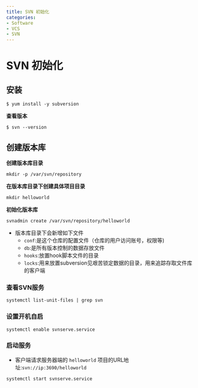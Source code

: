 ```yaml
---
title: SVN 初始化
categories:
- Software
- VCS
- SVN
---
```

# SVN 初始化

## 安装

```shell
$ yum install -y subversion
```

**查看版本**

```shell
$ svn --version
```

## 创建版本库

**创建版本库目录**

```
mkdir -p /var/svn/repository
```

**在版本库目录下创建具体项目目录**

```shell
mkdir helloworld
```

**初始化版本库**

```shell
svnadmin create /var/svn/repository/helloworld
```

- 版本库目录下会新增如下文件
  - `conf`:是这个仓库的配置文件（仓库的用户访问账号，权限等)
  - `db`:是所有版本控制的数据存放文件
  - `hooks`:放置hook脚本文件的目录
  - `locks`:用来放置subversion见艰苦锁定数据的目录，用来追踪存取文件库的客户端

### 查看SVN服务

```
systemctl list-unit-files | grep svn
```

### 设置开机自启

```
systemctl enable svnserve.service
```

### 启动服务

- 客户端请求服务器端的 `helloworld` 项目的URL地址:`svn://ip:3690/helloworld`

```
systemctl start svnserve.service
```